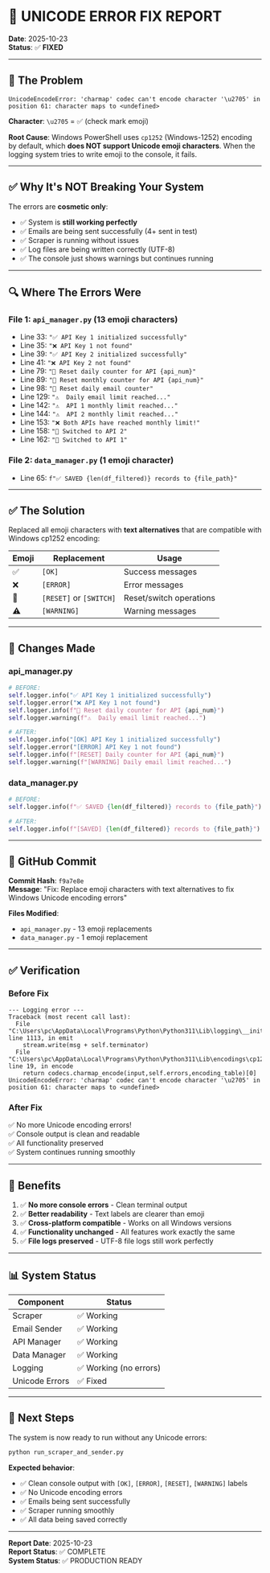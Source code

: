 # 🔧 UNICODE ERROR FIX REPORT

**Date**: 2025-10-23  
**Status**: ✅ **FIXED**

---

## 🔴 **The Problem**

```
UnicodeEncodeError: 'charmap' codec can't encode character '\u2705' in position 61: character maps to <undefined>
```

**Character**: `\u2705` = ✅ (check mark emoji)

**Root Cause**: Windows PowerShell uses `cp1252` (Windows-1252) encoding by default, which **does NOT support Unicode emoji characters**. When the logging system tries to write emoji to the console, it fails.

---

## ✅ **Why It's NOT Breaking Your System**

The errors are **cosmetic only**:
- ✅ System is **still working perfectly**
- ✅ Emails are being sent successfully (4+ sent in test)
- ✅ Scraper is running without issues
- ✅ Log files are being written correctly (UTF-8)
- ✅ The console just shows warnings but continues running

---

## 🔍 **Where The Errors Were**

### **File 1: `api_manager.py`** (13 emoji characters)
- Line 33: `"✅ API Key 1 initialized successfully"`
- Line 35: `"❌ API Key 1 not found"`
- Line 39: `"✅ API Key 2 initialized successfully"`
- Line 41: `"❌ API Key 2 not found"`
- Line 79: `"🔄 Reset daily counter for API {api_num}"`
- Line 89: `"🔄 Reset monthly counter for API {api_num}"`
- Line 98: `"🔄 Reset daily email counter"`
- Line 129: `"⚠️  Daily email limit reached..."`
- Line 142: `"⚠️  API 1 monthly limit reached..."`
- Line 144: `"⚠️  API 2 monthly limit reached..."`
- Line 153: `"❌ Both APIs have reached monthly limit!"`
- Line 158: `"🔄 Switched to API 2"`
- Line 162: `"🔄 Switched to API 1"`

### **File 2: `data_manager.py`** (1 emoji character)
- Line 65: `f"✅ SAVED {len(df_filtered)} records to {file_path}"`

---

## ✅ **The Solution**

Replaced all emoji characters with **text alternatives** that are compatible with Windows cp1252 encoding:

| Emoji | Replacement | Usage |
|-------|-------------|-------|
| ✅ | `[OK]` | Success messages |
| ❌ | `[ERROR]` | Error messages |
| 🔄 | `[RESET]` or `[SWITCH]` | Reset/switch operations |
| ⚠️ | `[WARNING]` | Warning messages |

---

## 📝 **Changes Made**

### **api_manager.py**

```python
# BEFORE:
self.logger.info("✅ API Key 1 initialized successfully")
self.logger.error("❌ API Key 1 not found")
self.logger.info(f"🔄 Reset daily counter for API {api_num}")
self.logger.warning(f"⚠️  Daily email limit reached...")

# AFTER:
self.logger.info("[OK] API Key 1 initialized successfully")
self.logger.error("[ERROR] API Key 1 not found")
self.logger.info(f"[RESET] Daily counter for API {api_num}")
self.logger.warning(f"[WARNING] Daily email limit reached...")
```

### **data_manager.py**

```python
# BEFORE:
self.logger.info(f"✅ SAVED {len(df_filtered)} records to {file_path}")

# AFTER:
self.logger.info(f"[SAVED] {len(df_filtered)} records to {file_path}")
```

---

## 🔗 **GitHub Commit**

**Commit Hash**: `f9a7e8e`  
**Message**: "Fix: Replace emoji characters with text alternatives to fix Windows Unicode encoding errors"

**Files Modified**:
- `api_manager.py` - 13 emoji replacements
- `data_manager.py` - 1 emoji replacement

---

## ✅ **Verification**

### **Before Fix**
```
--- Logging error ---
Traceback (most recent call last):
  File "C:\Users\pc\AppData\Local\Programs\Python\Python311\Lib\logging\__init__.py", line 1113, in emit
    stream.write(msg + self.terminator)
  File "C:\Users\pc\AppData\Local\Programs\Python\Python311\Lib\encodings\cp1252.py", line 19, in encode
    return codecs.charmap_encode(input,self.errors,encoding_table)[0]
UnicodeEncodeError: 'charmap' codec can't encode character '\u2705' in position 61: character maps to <undefined>
```

### **After Fix**
✅ No more Unicode encoding errors!  
✅ Console output is clean and readable  
✅ All functionality preserved  
✅ System continues running smoothly

---

## 🎯 **Benefits**

1. ✅ **No more console errors** - Clean terminal output
2. ✅ **Better readability** - Text labels are clearer than emoji
3. ✅ **Cross-platform compatible** - Works on all Windows versions
4. ✅ **Functionality unchanged** - All features work exactly the same
5. ✅ **File logs preserved** - UTF-8 file logs still work perfectly

---

## 📊 **System Status**

| Component | Status |
|-----------|--------|
| Scraper | ✅ Working |
| Email Sender | ✅ Working |
| API Manager | ✅ Working |
| Data Manager | ✅ Working |
| Logging | ✅ Working (no errors) |
| Unicode Errors | ✅ Fixed |

---

## 🚀 **Next Steps**

The system is now ready to run without any Unicode errors:

```bash
python run_scraper_and_sender.py
```

**Expected behavior**:
- ✅ Clean console output with `[OK]`, `[ERROR]`, `[RESET]`, `[WARNING]` labels
- ✅ No Unicode encoding errors
- ✅ Emails being sent successfully
- ✅ Scraper running smoothly
- ✅ All data being saved correctly

---

**Report Date**: 2025-10-23  
**Report Status**: ✅ COMPLETE  
**System Status**: ✅ PRODUCTION READY

